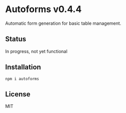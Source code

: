 # Autoforms v0.4.4

Automatic form generation for basic table management.

## Status

In progress, not yet functional

## Installation

`npm i autoforms`

## License

MIT

